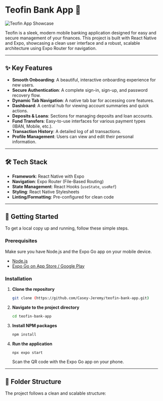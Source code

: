 # Teofin Bank App 🏦

![Teofin App Showcase](assets/img.avif)

Teofin is a sleek, modern mobile banking application designed for easy and secure management of your finances. This project is built with React Native and Expo, showcasing a clean user interface and a robust, scalable architecture using Expo Router for navigation.

---

## ✨ Key Features

-   **Smooth Onboarding**: A beautiful, interactive onboarding experience for new users.
-   **Secure Authentication**: A complete sign-in, sign-up, and password recovery flow.
-   **Dynamic Tab Navigation**: A native tab bar for accessing core features.
-   **Dashboard**: A central hub for viewing account summaries and quick actions.
-   **Deposits & Loans**: Sections for managing deposits and loan accounts.
-   **Fund Transfers**: Easy-to-use interfaces for various payment types (IBAN, Mobile, etc.).
-   **Transaction History**: A detailed log of all transactions.
-   **Profile Management**: Users can view and edit their personal information.

---

## 🛠️ Tech Stack

-   **Framework**: React Native with Expo
-   **Navigation**: Expo Router (File-Based Routing)
-   **State Management**: React Hooks (`useState`, `useRef`)
-   **Styling**: React Native Stylesheets
-   **Linting/Formatting**: Pre-configured for clean code

---

## 🚀 Getting Started

To get a local copy up and running, follow these simple steps.

### Prerequisites

Make sure you have Node.js and the Expo Go app on your mobile device.

-   [Node.js](https://nodejs.org/)
-   [Expo Go on App Store / Google Play](https://expo.dev/go)

### Installation

1.  **Clone the repository**
    ```sh
    git clone (https://github.com/Casey-Jeremy/teofin-bank-app.git)
    ```
2.  **Navigate to the project directory**
    ```sh
    cd teofin-bank-app
    ```
3.  **Install NPM packages**
    ```sh
    npm install
    ```
4.  **Run the application**
    ```sh
    npx expo start
    ```
    Scan the QR code with the Expo Go app on your phone.

---

## 📁 Folder Structure

The project follows a clean and scalable structure:
